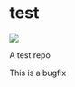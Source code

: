 # test

![](https://github.com/rpbarlow/test/workflows/Gitflow/badge.svg)

A test repo

This is a bugfix
